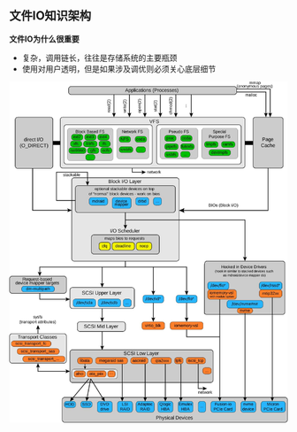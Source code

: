 ## 文件IO知识架构

**文件IO为什么很重要**
- 复杂，调用链长，往往是存储系统的主要瓶颈
- 使用对用户透明，但是如果涉及调优则必须关心底层细节

![linux_io_stack_diagram](images/linux_io_stack_diagram.jpg)
